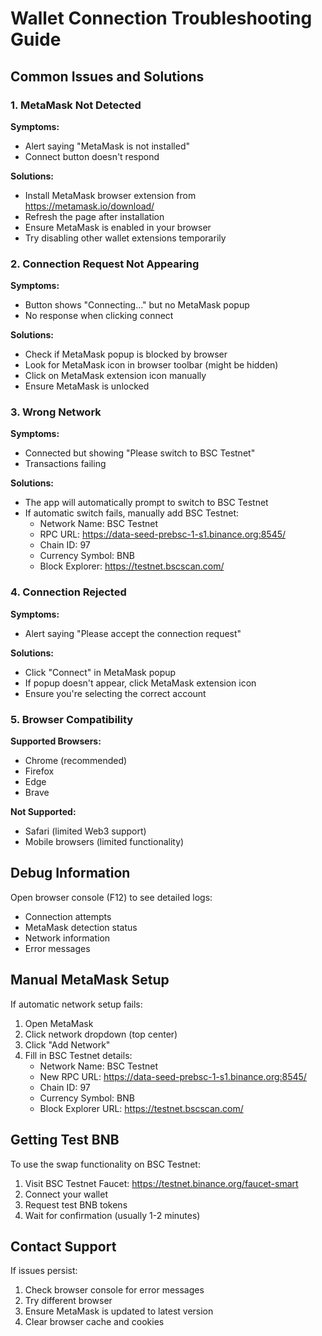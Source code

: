 # Wallet Connection Troubleshooting Guide

## Common Issues and Solutions

### 1. MetaMask Not Detected

**Symptoms:**
- Alert saying "MetaMask is not installed"
- Connect button doesn't respond

**Solutions:**
- Install MetaMask browser extension from https://metamask.io/download/
- Refresh the page after installation
- Ensure MetaMask is enabled in your browser
- Try disabling other wallet extensions temporarily

### 2. Connection Request Not Appearing

**Symptoms:**
- Button shows "Connecting..." but no MetaMask popup
- No response when clicking connect

**Solutions:**
- Check if MetaMask popup is blocked by browser
- Look for MetaMask icon in browser toolbar (might be hidden)
- Click on MetaMask extension icon manually
- Ensure MetaMask is unlocked

### 3. Wrong Network

**Symptoms:**
- Connected but showing "Please switch to BSC Testnet"
- Transactions failing

**Solutions:**
- The app will automatically prompt to switch to BSC Testnet
- If automatic switch fails, manually add BSC Testnet:
  - Network Name: BSC Testnet
  - RPC URL: https://data-seed-prebsc-1-s1.binance.org:8545/
  - Chain ID: 97
  - Currency Symbol: BNB
  - Block Explorer: https://testnet.bscscan.com/

### 4. Connection Rejected

**Symptoms:**
- Alert saying "Please accept the connection request"

**Solutions:**
- Click "Connect" in MetaMask popup
- If popup doesn't appear, click MetaMask extension icon
- Ensure you're selecting the correct account

### 5. Browser Compatibility

**Supported Browsers:**
- Chrome (recommended)
- Firefox
- Edge
- Brave

**Not Supported:**
- Safari (limited Web3 support)
- Mobile browsers (limited functionality)

## Debug Information

Open browser console (F12) to see detailed logs:
- Connection attempts
- MetaMask detection status
- Network information
- Error messages

## Manual MetaMask Setup

If automatic network setup fails:

1. Open MetaMask
2. Click network dropdown (top center)
3. Click "Add Network"
4. Fill in BSC Testnet details:
   - Network Name: BSC Testnet
   - New RPC URL: https://data-seed-prebsc-1-s1.binance.org:8545/
   - Chain ID: 97
   - Currency Symbol: BNB
   - Block Explorer URL: https://testnet.bscscan.com/

## Getting Test BNB

To use the swap functionality on BSC Testnet:
1. Visit BSC Testnet Faucet: https://testnet.binance.org/faucet-smart
2. Connect your wallet
3. Request test BNB tokens
4. Wait for confirmation (usually 1-2 minutes)

## Contact Support

If issues persist:
1. Check browser console for error messages
2. Try different browser
3. Ensure MetaMask is updated to latest version
4. Clear browser cache and cookies
